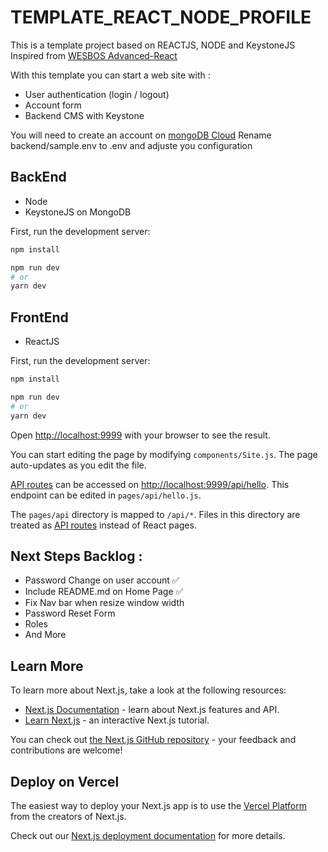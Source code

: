 # TEMPLATE_REACT_NODE_PROFILE

This is a template project based on REACTJS, NODE and KeystoneJS
Inspired from [WESBOS Advanced-React](https://github.com/wesbos/Advanced-React/blob/master/stepped-solutions/57/frontend/Checkout.js)

With this template you can start a web site with :
- User authentication (login / logout)
- Account form
- Backend CMS with Keystone

You will need to create an account on [mongoDB Cloud](https://account.mongodb.com/)
Rename backend/sample.env to .env and adjuste you configuration


## BackEnd

- Node
- KeystoneJS on MongoDB

First, run the development server:

```bash
npm install
```

```bash
npm run dev
# or
yarn dev
```

## FrontEnd

- ReactJS

First, run the development server:

```bash
npm install
```

```bash
npm run dev
# or
yarn dev
```


Open [http://localhost:9999](http://localhost:9999) with your browser to see the result.

You can start editing the page by modifying `components/Site.js`. The page auto-updates as you edit the file.

[API routes](https://nextjs.org/docs/api-routes/introduction) can be accessed on [http://localhost:9999/api/hello](http://localhost:9999/api/hello). This endpoint can be edited in `pages/api/hello.js`.

The `pages/api` directory is mapped to `/api/*`. Files in this directory are treated as [API routes](https://nextjs.org/docs/api-routes/introduction) instead of React pages.

## Next Steps Backlog :

- Password Change on user account ✅
 - Include README.md on Home Page ✅
- Fix Nav bar when resize window width
- Password Reset Form
- Roles
- And More


## Learn More

To learn more about Next.js, take a look at the following resources:

- [Next.js Documentation](https://nextjs.org/docs) - learn about Next.js features and API.
- [Learn Next.js](https://nextjs.org/learn) - an interactive Next.js tutorial.

You can check out [the Next.js GitHub repository](https://github.com/vercel/next.js/) - your feedback and contributions are welcome!

## Deploy on Vercel

The easiest way to deploy your Next.js app is to use the [Vercel Platform](https://vercel.com/new?utm_medium=default-template&filter=next.js&utm_source=create-next-app&utm_campaign=create-next-app-readme) from the creators of Next.js.

Check out our [Next.js deployment documentation](https://nextjs.org/docs/deployment) for more details.



